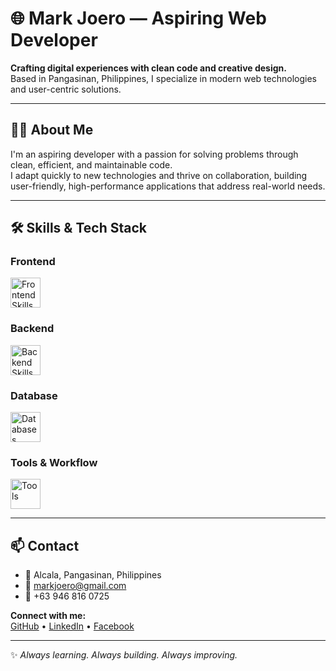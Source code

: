 # 🌐 Mark Joero — Aspiring Web Developer

**Crafting digital experiences with clean code and creative design.**  
Based in Pangasinan, Philippines, I specialize in modern web technologies and user-centric solutions.

---

## 👨‍💻 About Me
I'm an aspiring developer with a passion for solving problems through clean, efficient, and maintainable code.  
I adapt quickly to new technologies and thrive on collaboration, building user-friendly, high-performance applications that address real-world needs.  

---

## 🛠️ Skills & Tech Stack

### Frontend  
<p align="left">
  <img src="https://skillicons.dev/icons?i=html,css,js,react,vue" height="48" alt="Frontend Skills" />
</p>

### Backend  
<p align="left">
  <img src="https://skillicons.dev/icons?i=php,laravel,nodejs,express" height="48" alt="Backend Skills" />
</p>

### Database  
<p align="left">
  <img src="https://skillicons.dev/icons?i=mysql,postgres,mongodb" height="48" alt="Databases" />
</p>

### Tools & Workflow  
<p align="left">
  <img src="https://skillicons.dev/icons?i=git,github,docker,vite,figma" height="48" alt="Tools" />
</p>

---

## 📫 Contact

- 📍 Alcala, Pangasinan, Philippines  
- 📧 [markjoero@gmail.com](mailto:markjoero@gmail.com)  
- 📱 +63 946 816 0725  

**Connect with me:**  
[GitHub](https://github.com) • [LinkedIn](https://www.linkedin.com) • [Facebook](https://www.facebook.com)

---

✨ *Always learning. Always building. Always improving.*
